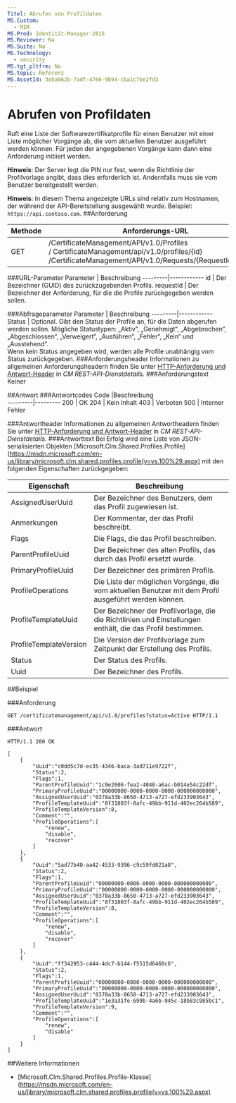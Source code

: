 ```yaml
---
Titel: Abrufen von Profildaten
MS.Custom:
  - MIM
MS.Prod: Identität-Manager-2015
MS.Reviewer: Na
MS.Suite: Na
MS.Technology:
  - security
MS.tgt_pltfrm: Na
MS.topic: Referenz
MS.AssetId: 3eba062b-7adf-4766-9b94-cba1c7be2fd3
---
```

# Abrufen von Profildaten
Ruft eine Liste der Softwarezertifikatprofile für einen Benutzer mit einer Liste möglicher Vorgänge ab, die vom aktuellen Benutzer ausgeführt werden können. Für jeden der angegebenen Vorgänge kann dann eine Anforderung initiiert werden.

**Hinweis**: Der Server legt die PIN nur fest, wenn die Richtlinie der Profilvorlage angibt, dass dies erforderlich ist. Andernfalls muss sie vom Benutzer bereitgestellt werden.

**Hinweis**: In diesem Thema angezeigte URLs sind relativ zum Hostnamen, der während der API-Bereitstellung ausgewählt wurde. Beispiel: `https://api.contoso.com`.
##Anforderung


Methode  |Anforderungs-URL  
---------|---------
GET     |/CertificateManagement/API/v1.0/Profiles<br/>/ CertificateManagement/api/v1.0/profiles/{id} <br/>/CertificateManagement/API/v1.0/Requests/{RequestId}/Profiles

###URL-Parameter
Parameter | Beschreibung
---------|------------
id | Der Bezeichner (GUID) des zurückzugebenden Profils.
requestId | Der Bezeichner der Anforderung, für die die Profile zurückgegeben werden sollen.

###Abfrageparameter
Parameter | Beschreibung
---------|------------
Status | Optional. Gibt den Status der Profile an, für die Daten abgerufen werden sollen. Mögliche Statustypen: „Aktiv“, „Genehmigt“, „Abgebrochen“, „Abgeschlossen“, „Verweigert“, „Ausführen“, „Fehler“, „Kein“ und „Ausstehend“. <br/>Wenn kein Status angegeben wird, werden alle Profile unabhängig vom Status zurückgegeben.
###Anforderungsheader
Informationen zu allgemeinen Anforderungsheadern finden Sie unter [HTTP-Anforderung und Antwort-Header](certificate-management-rest-api-service-details.md#HttpHeaders) in *CM REST-API-Dienstdetails*.
###Anforderungstext
Keiner

##Antwort
###Antwortcodes
Code  |Beschreibung  
---------|---------
200 | OK
204 | Kein Inhalt
403 | Verboten
500 | Interner Fehler

###Antwortheader
Informationen zu allgemeinen Antwortheadern finden Sie unter [HTTP-Anforderung und Antwort-Header](certificate-management-rest-api-service-details.md#HttpHeaders) in *CM REST-API-Dienstdetails*.
###Antworttext
Bei Erfolg wird eine Liste von JSON-serialisierten Objekten [Microsoft.Clm.Shared.Profiles.Profile](https://msdn.microsoft.com/en-us/library/microsoft.clm.shared.profiles.profile(v=vs.100%29.aspx) mit den folgenden Eigenschaften zurückgegeben:

Eigenschaft | Beschreibung
---------|------------
AssignedUserUuid | Der Bezeichner des Benutzers, dem das Profil zugewiesen ist.
Anmerkungen | Der Kommentar, der das Profil beschreibt.
Flags | Die Flags, die das Profil beschreiben.
ParentProfileUuid | Der Bezeichner des alten Profils, das durch das Profil ersetzt wurde.
PrimaryProfileUuid | Der Bezeichner des primären Profils.
ProfileOperations | Die Liste der möglichen Vorgänge, die vom aktuellen Benutzer mit dem Profil ausgeführt werden können.
ProfileTemplateUuid | Der Bezeichner der Profilvorlage, die die Richtlinien und Einstellungen enthält, die das Profil bestimmen.
ProfileTemplateVersion | Die Version der Profilvorlage zum Zeitpunkt der Erstellung des Profils.
Status | Der Status des Profils.
Uuid | Der Bezeichner des Profils.


##Beispiel

###Anforderung
```
GET /certificatemanagement/api/v1.0/profiles?status=Active HTTP/1.1
```
###Antwort
```
HTTP/1.1 200 OK

[
    {
        "Uuid":"c0dd5c7d-ec35-4346-baca-3ad711e9722f",
        "Status":2,
        "Flags":1,
        "ParentProfileUuid":"1c9e2606-fea2-4048-a6ac-b014e54c22df",
        "PrimaryProfileUuid":"00000000-0000-0000-0000-000000000000",
        "AssignedUserUuid":"0378a33b-8650-4713-a727-efd233903643",
        "ProfileTemplateUuid":"8f31803f-8afc-49bb-911d-402ec264b589",
        "ProfileTemplateVersion":8,
        "Comment":"",
        "ProfileOperations":[
            "renew",
            "disable",
            "recover"
        ]
    },
    {
        "Uuid":"5ad77b40-aa42-4533-9396-c9c59fd021a8",
        "Status":2,
        "Flags":1,
        "ParentProfileUuid":"00000000-0000-0000-0000-000000000000",
        "PrimaryProfileUuid":"00000000-0000-0000-0000-000000000000",
        "AssignedUserUuid":"0378a33b-8650-4713-a727-efd233903643",
        "ProfileTemplateUuid":"8f31803f-8afc-49bb-911d-402ec264b589",
        "ProfileTemplateVersion":8,
        "Comment":"",
        "ProfileOperations":[
            "renew",
            "disable",
            "recover"
        ]
    },
    {
        "Uuid":"ff342953-c444-4dc7-b144-f5515d6460c6",
        "Status":2,
        "Flags":1,
        "ParentProfileUuid":"00000000-0000-0000-0000-000000000000",
        "PrimaryProfileUuid":"00000000-0000-0000-0000-000000000000",
        "AssignedUserUuid":"0378a33b-8650-4713-a727-efd233903643",
        "ProfileTemplateUuid":"1e3a31fe-699b-4a6b-945c-18b83c985bc1",
        "ProfileTemplateVersion":9,
        "Comment":"",
        "ProfileOperations":[
            "renew",
            "disable"
        ]
    }
]
```       
##Weitere Informationen

- [Microsoft.Clm.Shared.Profiles.Profile-Klasse](https://msdn.microsoft.com/en-us/library/microsoft.clm.shared.profiles.profile(v=vs.100%29.aspx)
<!--HONumber=Mar16_HO1-->
